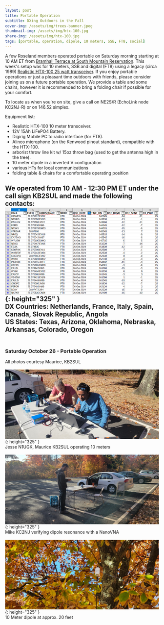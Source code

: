 ```yaml
---
layout: post
title: Portable Operation
subtitle: DXing Outdoors in the Fall
cover-img: /assets/img/trees-banner.jpeg
thumbnail-img: /assets/img/htx-100.jpg
share-img: /assets/img/htx-100.jpg
tags: [portable, operation, dipole, 10 meters, SSB, FT8, social]
---
```


A few Roseland members operated portable on Saturday morning starting at 10 AM ET from [Bramhall Terrace at South Mountain Reservation](https://maps.app.goo.gl/wB3PrZ47D6CqHRXK8).  This week's setup was for 10 meters, SSB and digital (FT8) using a legacy (circa 1989) [Realistic HTX-100 25 watt transceiver](https://www.rigpix.com/rs-realistic/realistic_htx100.htm).  If you enjoy portable operations or just a pleasant time outdoors with friends, please consider joining us on a future portable operation.  We provide a table and some chairs, however it is recommended to bring a folding chair if possible for your comfort.

To locate us when you're on site, give a call on NE2S/R (EchoLink node KC2NJ-R) or on 146.52 simplex.

Equipment list:
- Realistic HTX-100 10 meter transceiver.
- 12V 15Ah LiFePO4 Battery.
- Digirig Mobile PC to radio interface (for FT8).
- Alinco microphone (on the Kenwood pinout standard), compatible with the HTX-100.
- arborist throw line kit w/ 15oz throw bag (used to get the antenna high in the tree).
- 10 meter dipole in a inverted V configuration
- various HTs for local communications
- folding table & chairs for a comfortable operating position

We operated from 10 AM - 12:30 PM ET under the call sign KB2SUL and made the following contacts:
[<img align="center" src="/assets/img/oct-26-logbook.png">](../assets/img/oct-26-logbook.png){: height="325" }<br/>
DX Countries: Netherlands, France, Italy, Spain, Canada, Slovak Republic, Angola<br/>
US States: Texas, Arizona, Oklahoma, Nebraska, Arkansas, Colorado, Oregon
<br/><br/>
---
### Saturday October 26 - Portable Operation
All photos courtesy Maurice, KB2SUL<br/><br/>
[<img align="center" src="/assets/img/jesse-mo.jpeg">](../assets/img/jesse-mo.jpeg){: height="325" }<br/>
Jesse N1UGK, Maurice KB2SUL operating 10 meters<br/><br/>
[<img align="center" src="/assets/img/mike-nanovna.jpeg">](../assets/img/mike-nanovna.jpeg){: height="325" }<br/>
Mike KC2NJ verifying dipole resonance with a NanoVNA<br/><br/>
[<img align="center" src="/assets/img/10m-dipole.jpeg">](../assets/img/10m-dipole.jpeg){: height="325" }<br/>
10 Meter dipole at approx. 20 feet<br/><br/>

